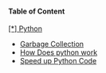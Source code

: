 
 <h4>Table of Content</h4>
   <a href="./python/"> [*] Python </a>
<br>                                                                                                                                                          
  <ul>
  <li><a href="./GarbageCollection.md "&emsp; &emsp; &emsp;>Garbage Collection</a></li>
  <li><a href="./HowDoesItWorks.md " &emsp; &emsp; &emsp; >How Does python work</a></li>
  <li><a href="./SpeedUpPython.md " &emsp; &emsp; &emsp; >Speed up Python Code</a></li>
  </ul>
<br>


